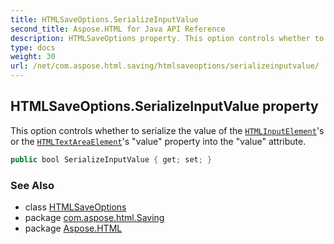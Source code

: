 ```yaml
---
title: HTMLSaveOptions.SerializeInputValue
second_title: Aspose.HTML for Java API Reference
description: HTMLSaveOptions property. This option controls whether to serialize the value of the HTMLInputElements or the HTMLTextAreaElements value property into the value attribute
type: docs
weight: 30
url: /net/com.aspose.html.saving/htmlsaveoptions/serializeinputvalue/
---
```

## HTMLSaveOptions.SerializeInputValue property

This option controls whether to serialize the value of the [`HTMLInputElement`](../../../com.aspose.html/htmlinputelement/)'s or the [`HTMLTextAreaElement`](../../../com.aspose.html/htmltextareaelement/)'s "value" property into the "value" attribute.

```java
public bool SerializeInputValue { get; set; }
```

### See Also

* class [HTMLSaveOptions](../)
* package [com.aspose.html.Saving](../../htmlsaveoptions/)
* package [Aspose.HTML](../../../)

